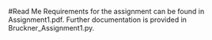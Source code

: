 #Read Me
Requirements for the assignment can be found in Assignment1.pdf. Further documentation is provided in Bruckner_Assignment1.py.
